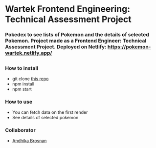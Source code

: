 # Wartek Frontend Engineering: Technical Assessment Project

### Pokedex to see lists of Pokemon and the details of selected Pokemon. Project made as a Frontend Engineer: Technical Assessment Project. Deployed on Netlify: https://pokemon-wartek.netlify.app/
## 

### How to install

- git clone [this repo](https://github.com/AndhikaBrosnan/pokemon-wartek.git)
- npm install
- npm start

### How to use

- You can fetch data on the first render
- See details of selected pokemon

### Collaborator

- [Andhika Brosnan](https://www.linkedin.com/in/andhika-brosnan/)
